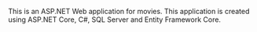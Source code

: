 This is an ASP.NET Web application for movies. This application is created using ASP.NET Core, C#, SQL Server and Entity Framework Core.
